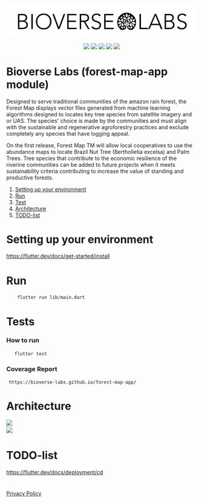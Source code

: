 <img src="bioverse.png">

<p align="center">    
    <a href="https://github.com/Bioverse-Labs/forest-map-app/issues" alt="Issues">
        <img src="https://img.shields.io/github/issues/Bioverse-Labs/forest-map-app" /></a>
    <a href="https://github.com/Bioverse-Labs/forest-map-app/stargazers" alt="Stars">
        <img src="https://img.shields.io/github/stars/Bioverse-Labs/forest-map-app" /></a>
    <a href="https://github.com/Bioverse-Labs/forest-map-app/forks" alt="Forks">
        <img src="https://img.shields.io/github/forks/Bioverse-Labs/forest-map-app" /></a>
    <a href="https://github.com/Bioverse-Labs/forest-map-app/LICENCE.md" alt="Licence">
        <img src="https://img.shields.io/github/license/Bioverse-Labs/forest-map-app" /></a>
    <a href="https://twitter.com/BioverseLabs" alt="Twitter">
        <img src="https://img.shields.io/twitter/follow/BioverseLabs?label=Follow&style=social" /></a>
</p>

# Bioverse Labs (forest-map-app module)
Designed to serve traditional communities of the amazon rain forest, the Forest Map displays vector files generated from machine learning algorithms designed to locates key tree species from satellite imagery and or UAS. The species' choice is made by the communities and must align with the sustainable and regenerative agroforestry practices and exclude completely any species that have logging appeal. 

On the first release, Forest Map TM will allow local cooperatives to use the abundance maps to locate Brazil Nut Tree (Bertholletia excelsa) and Palm Trees. Tree species that contribute to the economic resilience of the riverine communities can be added to future projects when it meets sustainability criteria contributing to increase the value of standing and productive forests.

1. [Setting up your environment](#1-Setting-up-your-environment)
2. [Run](#2-Run)
3. [Test ](#3-Test)
4. [Architecture ](#3-Architecture)
5. [TODO-list](#5-TODO-list)


# Setting up your environment
   <p>
     <a href="https://flutter.dev/docs/get-started/install">https://flutter.dev/docs/get-started/install</a>
   </p>
   
# Run

```
    flutter run lib/main.dart
 ```

# Tests

 ### How to run
 ```
    flutter test
 ```
  
 ### Coverage Report
     https://bioverse-labs.github.io/forest-map-app/

# Architecture

<p>
    <img src="https://i1.wp.com/resocoder.com/wp-content/uploads/2019/08/CleanArchitecture.jpg?w=772&ssl=1" width="350" /><br/>
    <img src="https://i0.wp.com/resocoder.com/wp-content/uploads/2019/08/Clean-Architecture-Flutter-Diagram.png?w=556&ssl=1" width="350" />
</p>

# TODO-list

<p>
    <a href="https://flutter.dev/docs/deployment/cd">https://flutter.dev/docs/deployment/cd</a>
</p>

#

<a href="https://www.bioverse.io/privacy-policy">Privacy Policy</a>
